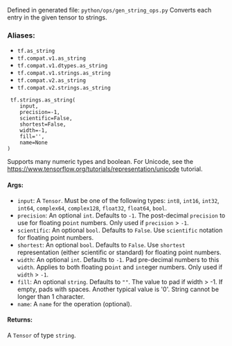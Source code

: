 Defined in generated file: `python/ops/gen_string_ops.py`
Converts each entry in the given tensor to strings.
### Aliases:
- `tf.as_string`
- `tf.compat.v1.as_string`
- `tf.compat.v1.dtypes.as_string`
- `tf.compat.v1.strings.as_string`
- `tf.compat.v2.as_string`
- `tf.compat.v2.strings.as_string`

```
 tf.strings.as_string(
    input,
    precision=-1,
    scientific=False,
    shortest=False,
    width=-1,
    fill='',
    name=None
)
```
Supports many numeric types and boolean.
For Unicode, see the https://www.tensorflow.org/tutorials/representation/unicode tutorial.
#### Args:
- `input`: A `Tensor`. Must be one of the following types: `int8`, `int16`, `int32`, `int64`, `complex64`, `complex128`, `float32`, `float64`, `bool`.
- `precision`: An optional `int`. Defaults to `-1`. The post-decimal `precision` to use for floating po`int` numbers. Only used if `precision` > `-1`.
- `scientific`: An optional `bool`. Defaults to `False`. Use `scientific` notation for floating point numbers.
- `shortest`: An optional `bool`. Defaults to `False`. Use `shortest` representation (either scientific or standard) for floating point numbers.
- `width`: An optional `int`. Defaults to `-1`. Pad pre-decimal numbers to this `width`. Applies to both floating po`int` and `int`eger numbers. Only used if `width` > `-1`.
- `fill`: An optional `string`. Defaults to `""`. The value to pad if width > -1. If empty, pads with spaces. Another typical value is '0'. String cannot be longer than 1 character.
- `name`: A `name` for the operation (optional).
#### Returns:
A `Tensor` of type `string`.
